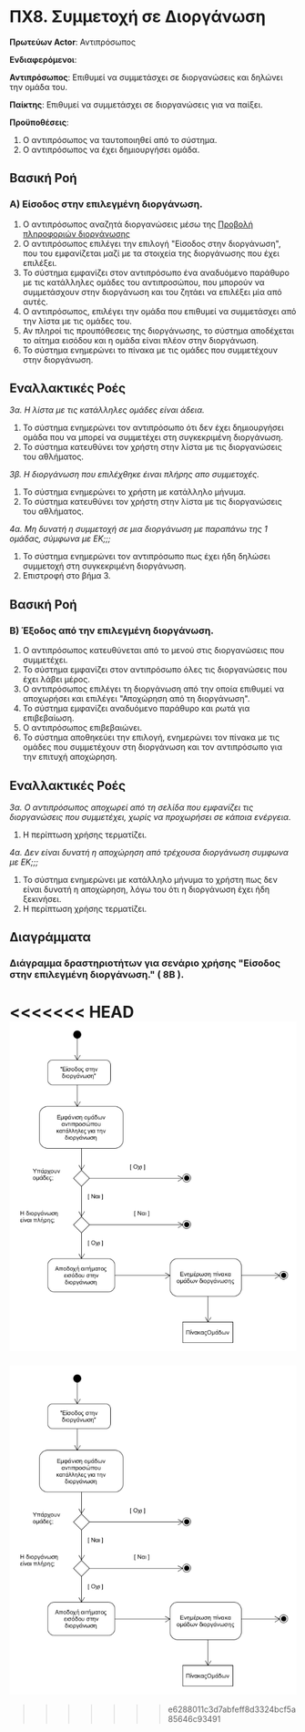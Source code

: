 # ΠΧ8. Συμμετοχή σε Διοργάνωση

**Πρωτεύων Actor**: Αντιπρόσωπος 

**Ενδιαφερόμενοι**:

**Αντιπρόσωπος**: Επιθυμεί να συμμετάσχει σε διοργανώσεις και δηλώνει την ομάδα του.

**Παίκτης**: Επιθυμεί να συμμετάσχει σε διοργανώσεις για να παίξει.

**Προϋποθέσεις**: 
1. Ο αντιπρόσωπος να ταυτοποιηθεί από το σύστημα.
2. Ο αντιπρόσωπος να έχει δημιουργήσει ομάδα.

## Βασική Ροή

### Α) Είσοδος στην επιλεγμένη διοργάνωση.

1. Ο αντιπρόσωπος αναζητά διοργανώσεις μέσω της [Προβολή πληροφοριών διοργάνωσης](uc1-view-tournament-info.md) 
2. Ο αντιπρόσωπος επιλέγει την επιλογή "Είσοδος στην διοργάνωση", που του εμφανίζεται μαζί με τα στοιχεία της διοργάνωσης που έχει επιλέξει.
3. Το σύστημα εμφανίζει στον αντιπρόσωπο ένα αναδυόμενο παράθυρο με τις κατάλληλες ομάδες του αντιπροσώπου, που μπορούν να συμμετάσχουν στην διοργάνωση και του ζητάει να επιλέξει μία από αυτές.
4. Ο αντιπρόσωπος, επιλέγει την ομάδα που επιθυμεί να συμμετάσχει από την λίστα με τις ομάδες του.
5. Αν πληροί τις προυπόθεσεις της διοργάνωσης, το σύστημα αποδέχεται το αίτημα εισόδου και η ομάδα είναι πλέον στην διοργάνωση.
6. Το σύστημα ενημερώνει το πίνακα με τις ομάδες που συμμετέχουν στην διοργάνωση.

## Εναλλακτικές Ροές

*3α. Η λίστα με τις κατάλληλες ομάδες είναι άδεια.*
1. Το σύστημα ενημερώνει τον αντιπρόσωπο ότι δεν έχει δημιουργήσει ομάδα που να μπορεί να συμμετέχει στη συγκεκριμένη διοργάνωση.
2. Το σύστημα κατευθύνει τον χρήστη στην λίστα με τις διοργανώσεις του αθλήματος.

*3β. Η διοργάνωση που επιλέχθηκε έιναι πλήρης απο συμμετοχές.*
1. Το σύστημα ενημερώνει το χρήστη με κατάλληλο μήνυμα.
2. Το σύστημα κατευθύνει τον χρήστη στην λίστα με τις διοργανώσεις του αθλήματος.

*4α. Μη δυνατή η συμμετοχή σε μια διοργάνωση με παραπάνω της 1 ομάδας, σύμφωνα με ΕK;;;*
1. Το σύστημα ενημερώνει τον αντιπρόσωπο πως έχει ήδη δηλώσει συμμετοχή στη συγκεκριμένη διοργάνωση.
2. Επιστροφή στο βήμα 3.

## Βασική Ροή

### Β) Έξοδος από την επιλεγμένη διοργάνωση.

1. Ο αντιπρόσωπος κατευθύνεται από το μενού στις διοργανώσεις που συμμετέχει.
2. Το σύστημα εμφανίζει στον αντιπρόσωπο όλες τις διοργανώσεις που έχει λάβει μέρος.
3. Ο αντιπρόσωπος επιλέγει τη διοργάνωση από την οποία επιθυμεί να αποχωρήσει και επιλέγει "Αποχώρηση από τη διοργάνωση".
4. Το σύστημα εμφανίζει αναδυόμενο παράθυρο και ρωτά για επιβεβαίωση.
5. Ο αντιπρόσωπος επιβεβαιώνει.
6. Το σύστημα αποθηκεύει την επιλογή, ενημερώνει τον πίνακα με τις ομάδες που συμμετέχουν στη διοργάνωση και τον αντιπρόσωπο για την επιτυχή αποχώρηση.

## Εναλλακτικές Ροές

*3α. Ο αντιπρόσωπος αποχωρεί από τη σελίδα που εμφανίζει τις διοργανώσεις που συμμετέχει, χωρίς να προχωρήσει σε κάποια ενέργεια.*

1. Η περίπτωση χρήσης τερματίζει.

*4α. Δεν είναι δυνατή η αποχώρηση από τρέχουσα διοργάνωση συμφωνα με ΕΚ;;;*
1. Το σύστημα ενημερώνει με κατάλληλο μήνυμα το χρήστη πως δεν είναι δυνατή η αποχώρηση, λόγω του ότι η διοργάνωση έχει ήδη ξεκινήσει.
2. Η περίπτωση χρήσης τερματίζει.

## Διαγράμματα 

### **Διάγραμμα δραστηριοτήτων για σενάριο χρήσης "Είσοδος στην επιλεγμένη διοργάνωση." ( 8Β )**.

<<<<<<< HEAD
![Διάγραμμα δραστηριοτήτων σενάριο χρήσης 8Β](uml/requirements/uc8_B.png)
=======
![Διάγραμμα δραστηριοτήτων σενάριο χρήσης 8Β](uml/requirements/uc8_B.png)
>>>>>>> e6288011c3d7abfeff8d3324bcf5a85646c93491
